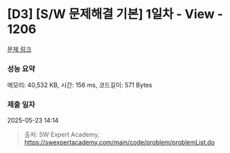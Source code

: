 # [D3] [S/W 문제해결 기본] 1일차 - View - 1206 

[문제 링크](https://swexpertacademy.com/main/code/problem/problemDetail.do?contestProbId=AV134DPqAA8CFAYh) 

### 성능 요약

메모리: 40,532 KB, 시간: 156 ms, 코드길이: 571 Bytes

### 제출 일자

2025-05-23 14:14



> 출처: SW Expert Academy, https://swexpertacademy.com/main/code/problem/problemList.do